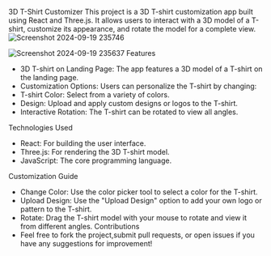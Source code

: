 3D T-Shirt Customizer
This project is a 3D T-shirt customization app built using React and Three.js. It allows users to interact with a 3D model of a T-shirt, customize its appearance, and rotate the model for a complete view.
![Screenshot 2024-09-19 235746](https://github.com/user-attachments/assets/c98a68b6-cee4-4bb2-aedf-18e84bff67a5)

![Screenshot 2024-09-19 235637](https://github.com/user-attachments/assets/54bc8b3a-4ac6-472c-a940-5b6647b19b09)
Features
- 3D T-shirt on Landing Page: The app features a 3D model of a T-shirt on the landing page.
- Customization Options: Users can personalize the T-shirt by changing:
- T-shirt Color: Select from a variety of colors.
- Design: Upload and apply custom designs or logos to the T-shirt.
- Interactive Rotation: The T-shirt can be rotated to view all angles.

Technologies Used
- React: For building the user interface.
- Three.js: For rendering the 3D T-shirt model.
- JavaScript: The core programming language.

Customization Guide
- Change Color: Use the color picker tool to select a color for the T-shirt.
- Upload Design: Use the "Upload Design" option to add your own logo or pattern to the T-shirt.
- Rotate: Drag the T-shirt model with your mouse to rotate and view it from different angles.
  Contributions
- Feel free to fork the project,submit pull requests, or open issues if you have any suggestions for improvement!
